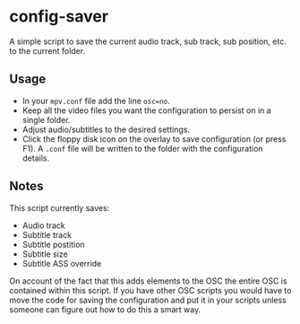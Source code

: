 # config-saver

A simple script to save the current audio track, sub track, sub position, etc. to the current folder.

## Usage

* In your `mpv.conf` file add the line `osc=no`.
* Keep all the video files you want the configuration to persist on in a single folder.
* Adjust audio/subtitles to the desired settings.
* Click the floppy disk icon on the overlay to save configuration (or press F1).
  A `.conf` file will be written to the folder with the configuration details.

## Notes

This script currently saves:
* Audio track
* Subtitle track
* Subtitle postition
* Subtitle size
* Subtitle ASS override

On account of the fact that this adds elements to the OSC the entire OSC is contained within this script.
If you have other OSC scripts you would have to move the code for saving the configuration and put it in your scripts unless someone can figure out how to do this a smart way.
